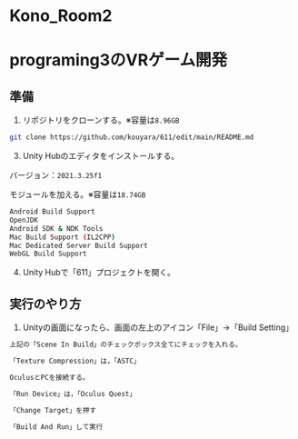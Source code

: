 # Kono_Room2
programing3のVRゲーム開発
=======
## 準備
1. リポジトリをクローンする。※容量は`8.96GB`
```bash
git clone https://github.com/kouyara/611/edit/main/README.md
```

3. Unity Hubのエディタをインストールする。
   
バージョン：`2021.3.25f1`

モジュールを加える。※容量は`18.74GB`

```bash
Android Build Support
OpenJDK
Android SDK & NDK Tools
Mac Build Support (IL2CPP)
Mac Dedicated Server Build Support
WebGL Build Support
```

4. Unity Hubで「611」プロジェクトを開く。

## 実行のやり方
1. Unityの画面になったら、画面の左上のアイコン「File」->「Build Setting」

```bash
上記の「Scene In Build」のチェックボックス全てにチェックを入れる。

「Texture Compression」は，「ASTC」

OculusとPCを接続する。

「Run Device」は，「Oculus Quest」

「Change Target」を押す

「Build And Run」して実行
```
